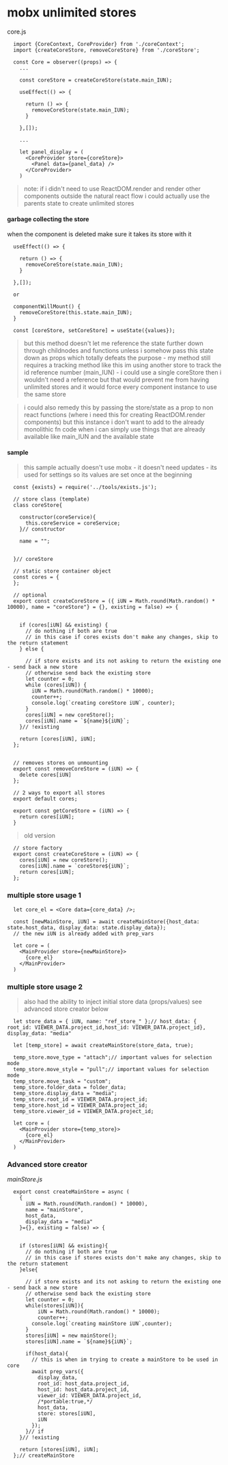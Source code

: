 # mobx unlimited stores

core.js
```
  import {CoreContext, CoreProvider} from './coreContext';
  import {createCoreStore, removeCoreStore} from './coreStore';

  const Core = observer((props) => {
    ...

    const coreStore = createCoreStore(state.main_IUN);

    useEffect(() => {

      return () => {
        removeCoreStore(state.main_IUN);
      }

    },[]);

    ...

    let panel_display = (
      <CoreProvider store={coreStore}>
        <Panel data={panel_data} />
      </CoreProvider>
    )
```
> note: if i didn't need to use ReactDOM.render and render other components outside the natural react flow i could
actually use the parents state to create unlimited stores

#### garbage collecting the store
when the component is deleted make sure it takes its store with it
```
  useEffect(() => {

    return () => {
      removeCoreStore(state.main_IUN);
    }

  },[]);

  or

  componentWillMount() {
    removeCoreStore(this.state.main_IUN);
  }
```

```
  const [coreStore, setCoreStore] = useState({values});
```
> but this method doesn't let me reference the state further down through childnodes and functions unless i somehow pass this
state down as props which totally defeats the purpose - my method still requires a tracking method like this im using
another store to track the id reference number (main_IUN) - i could use a single coreStore then i wouldn't need a reference
but that would prevent me from having unlimited stores and it would force every component instance to use the same store

> i could also remedy this by passing the store/state as a prop to non react functions (where i need this for creating ReactDOM.render components) but this instance i don't want to add to the already monolithic fn code when i can simply use things that are already available like main_IUN and the available state

#### sample
>this sample actually doesn't use mobx - it doesn't need updates - its used for settings so its values are set once at the beginning
```
  const {exists} = require('../tools/exists.js');

  // store class (template)
  class coreStore{

    constructor(coreService){
      this.coreService = coreService;
    }// constructor

    name = "";


  }// coreStore

  // static store container object
  const cores = {
  };

  // optional
  export const createCoreStore = ({ iUN = Math.round(Math.random() * 10000), name = "coreStore"} = {}, existing = false) => {


    if (cores[iUN] && existing) {
      // do nothing if both are true
      // in this case if cores exists don't make any changes, skip to the return statement
    } else {

      // if store exists and its not asking to return the existing one - send back a new store
      // otherwise send back the existing store
      let counter = 0;
      while (cores[iUN]) {
        iUN = Math.round(Math.random() * 10000);
        counter++;
        console.log(`creating coreStore iUN`, counter);
      }
      cores[iUN] = new coreStore();
      cores[iUN].name = `${name}${iUN}`;
    }// !existing

    return [cores[iUN], iUN];
  };


  // removes stores on unmounting
  export const removeCoreStore = (iUN) => {
    delete cores[iUN]
  };

  // 2 ways to export all stores
  export default cores;

  export const getCoreStore = (iUN) => {
    return cores[iUN];
  }
```

> old version
```
  // store factory
  export const createCoreStore = (iUN) => {
    cores[iUN] = new coreStore();
    cores[iUN].name = `coreStore${iUN}`;
    return cores[iUN];
  };
```

### multiple store usage 1

```
  let core_el = <Core data={core_data} />;

  const [newMainStore, iUN] = await createMainStore({host_data: state.host_data, display_data: state.display_data});
  // the new iUN is already added with prep_vars

  let core = (
    <MainProvider store={newMainStore}>
      {core_el}
    </MainProvider>
  )
```

### multiple store usage 2

> also had the ability to inject initial store data (props/values) see advanced store creator below

```
  let store_data = { iUN, name: "ref_store_" };// host_data: { root_id: VIEWER_DATA.project_id,host_id: VIEWER_DATA.project_id}, display_data: "media" 

  let [temp_store] = await createMainStore(store_data, true);

  temp_store.move_type = "attach";// important values for selection mode
  temp_store.move_style = "pull";// important values for selection mode
  temp_store.move_task = "custom";
  temp_store.folder_data = folder_data;
  temp_store.display_data = "media";
  temp_store.root_id = VIEWER_DATA.project_id;
  temp_store.host_id = VIEWER_DATA.project_id;
  temp_store.viewer_id = VIEWER_DATA.project_id;

  let core = (
    <MainProvider store={temp_store}>
      {core_el}
    </MainProvider>
  )
```

### Advanced store creator

_mainStore.js_

```
  export const createMainStore = async (
    { 
      iUN = Math.round(Math.random() * 10000), 
      name = "mainStore", 
      host_data, 
      display_data = "media"
    }={}, existing = false) => {


    if (stores[iUN] && existing){
      // do nothing if both are true
      // in this case if stores exists don't make any changes, skip to the return statement
    }else{
      
      // if store exists and its not asking to return the existing one - send back a new store
      // otherwise send back the existing store
      let counter = 0;
      while(stores[iUN]){
          iUN = Math.round(Math.random() * 10000);
          counter++;
        console.log(`creating mainStore iUN`,counter);
      }
      stores[iUN] = new mainStore();
      stores[iUN].name = `${name}${iUN}`;
  
      if(host_data){
        // this is when im trying to create a mainStore to be used in core
        await prep_vars({
          display_data,
          root_id: host_data.project_id,
          host_id: host_data.project_id,
          viewer_id: VIEWER_DATA.project_id,
          /*portable:true,*/
          host_data,
          store: stores[iUN],
          iUN
        });
      }// if
    }// !existing
    
    return [stores[iUN], iUN];
  };// createMainStore
```